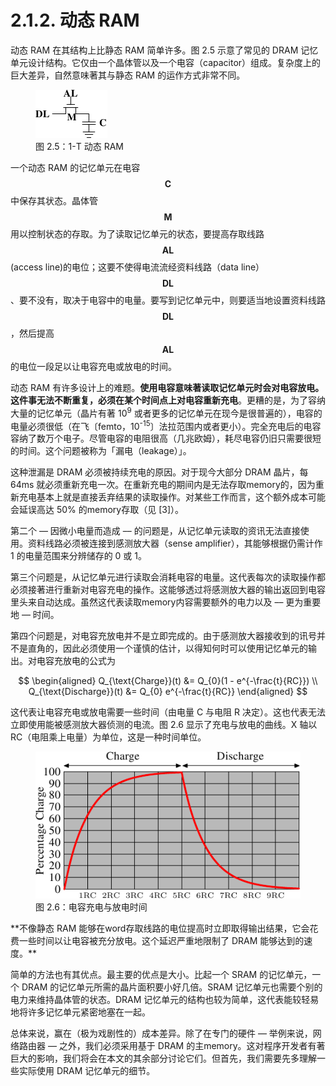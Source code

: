 # 2.1.2. 动态 RAM

动态 RAM 在其结构上比静态 RAM 简单许多。图 2.5 示意了常见的 DRAM 记忆单元设计结构。它仅由一个晶体管以及一个电容（capacitor）组成。复杂度上的巨大差异，自然意味著其与静态 RAM 的运作方式非常不同。

<figure>
  <img src="../../assets/figure-2.5.png" alt="图 2.5：1-T 动态 RAM">
  <figcaption>图 2.5：1-T 动态 RAM</figcaption>
</figure>

一个动态 RAM 的记忆单元在电容 $$ \mathbf{C} $$ 中保存其状态。晶体管 $$ \mathbf{M} $$ 用以控制状态的存取。为了读取记忆单元的状态，要提高存取线路 $$ \mathbf{AL} $$ (access line)的电位；这要不使得电流流经资料线路（data line） $$ \mathbf{DL} $$、要不没有，取决于电容中的电量。要写到记忆单元中，则要适当地设置资料线路 $$ \mathbf{DL} $$，然后提高 $$ \mathbf{AL} $$ 的电位一段足以让电容充电或放电的时间。

动态 RAM 有许多设计上的难题。**使用电容意味著读取记忆单元时会对电容放电。这件事无法不断重复，必须在某个时间点上对电容重新充电**。更糟的是，为了容纳大量的记忆单元（晶片有著 10<sup>9</sup> 或者更多的记忆单元在现今是很普遍的），电容的电量必须很低（在飞〔femto，10<sup>-15</sup>〕法拉范围内或者更小）。完全充电后的电容容纳了数万个电子。尽管电容的电阻很高（几兆欧姆），耗尽电容仍旧只需要很短的时间。这个问题被称为「漏电（leakage）」。

这种泄漏是 DRAM 必须被持续充电的原因。对于现今大部分 DRAM 晶片，每 64ms 就必须重新充电一次。在重新充电的期间内是无法存取memory的，因为重新充电基本上就是直接丢弃结果的读取操作。对某些工作而言，这个额外成本可能会延误高达 50% 的memory存取（见 [3]）。

第二个 –– 因微小电量而造成 –– 的问题是，从记忆单元读取的资讯无法直接使用。资料线路必须被连接到感测放大器（sense amplifier），其能够根据仍需计作 1 的电量范围来分辨储存的 0 或 1。

第三个问题是，从记忆单元进行读取会消耗电容的电量。这代表每次的读取操作都必须接著进行重新对电容充电的操作。这能够透过将感测放大器的输出返回到电容里头来自动达成。虽然这代表读取memory内容需要额外的电力以及 –– 更为重要地 –– 时间。

第四个问题是，对电容充放电并不是立即完成的。由于感测放大器接收到的讯号并不是直角的，因此必须使用一个谨慎的估计，以得知何时可以使用记忆单元的输出。对电容充放电的公式为

$$
\begin{aligned}
Q_{\text{Charge}}(t) &= Q_{0}(1 - e^{-\frac{t}{RC}})
\\
Q_{\text{Discharge}}(t) &= Q_{0} e^{-\frac{t}{RC}}
\end{aligned}
$$

这代表让电容充电或放电需要一些时间（由电量 C 与电阻 R 决定）。这也代表无法立即使用能被感测放大器侦测的电流。图 2.6 显示了充电与放电的曲线。X 轴以 RC（电阻乘上电量）为单位，这是一种时间单位。

<figure>
  <img src="../../assets/figure-2.6.png" alt="图 2.6：电容充电与放电时间">
  <figcaption>图 2.6：电容充电与放电时间</figcaption>
</figure>
**不像静态 RAM 能够在word存取线路的电位提高时立即取得输出结果，它会花费一些时间以让电容被充分放电。这个延迟严重地限制了 DRAM 能够达到的速度。**

简单的方法也有其优点。最主要的优点是大小。比起一个 SRAM 的记忆单元，一个 DRAM 的记忆单元所需的晶片面积要小好几倍。SRAM 记忆单元也需要个别的电力来维持晶体管的状态。DRAM 记忆单元的结构也较为简单，这代表能较轻易地将许多记忆单元紧密地塞在一起。

总体来说，赢在（极为戏剧性的）成本差异。除了在专门的硬件 –– 举例来说，网络路由器 –– 之外，我们必须采用基于 DRAM 的主memory。这对程序开发者有著巨大的影响，我们将会在本文的其余部分讨论它们。但首先，我们需要先多理解一些实际使用 DRAM 记忆单元的细节。

